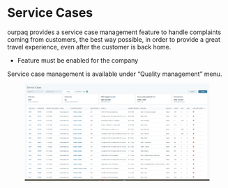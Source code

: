 # Service Cases

ourpaq provides a service case management feature to handle complaints coming from customers, the best way possible, in order to provide a great travel experience, even after the customer is back home.

* Feature must be enabled for the company

Service case management is available under “Quality management” menu.

<figure><img src="../.gitbook/assets/image (6).png" alt=""><figcaption></figcaption></figure>

